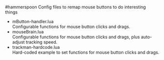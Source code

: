 #hammerspoon
Config files to remap mouse buttons to do interesting things

- mButton-handler.lua  
  Configurable functions for mouse button clicks and drags.
- mouseBrain.lua  
  Configurable functions for mouse button clicks and drags, plus auto-adjust tracking speed.
- trackman-hardcode.lua  
  Hard-coded example to set functions for mouse button clicks and drags.

